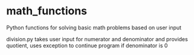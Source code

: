 # math_functions
Python functions for solving basic math problems based on user input

division.py takes user input for numerator and denominator and provides quotient, uses exception to continue program if denominator is 0
